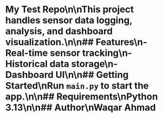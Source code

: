 # My Test Repo\n\nThis project handles sensor data logging, analysis, and dashboard visualization.\n\n## Features\n- Real-time sensor tracking\n- Historical data storage\n- Dashboard UI\n\n## Getting Started\nRun `main.py` to start the app.\n\n## Requirements\nPython 3.13\n\n## Author\nWaqar Ahmad
